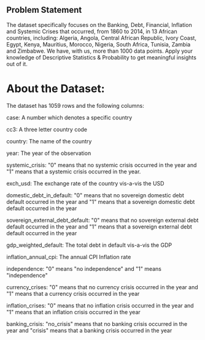 ## Problem Statement

The dataset specifically focuses on the Banking, Debt, Financial, Inflation and Systemic Crises that occurred, from 1860 to 2014, in 13 African countries, including: Algeria, Angola, Central African Republic, Ivory Coast, Egypt, Kenya, Mauritius, Morocco, Nigeria, South Africa, Tunisia, Zambia and Zimbabwe. We have, with us, more than 1000 data points. Apply your knowledge of Descriptive Statistics & Probability to get meaningful insights out of it.

# About the Dataset:

The dataset has 1059 rows and the following columns:

case: A number which denotes a specific country

cc3: A three letter country code

country: The name of the country

year: The year of the observation

systemic_crisis: "0" means that no systemic crisis occurred in the year and "1" means that a systemic crisis occurred in the year.

exch_usd: The exchange rate of the country vis-a-vis the USD

domestic_debt_in_default: "0" means that no sovereign domestic debt default occurred in the year and "1" means that a sovereign domestic debt default occurred in the year

sovereign_external_debt_default: "0" means that no sovereign external debt default occurred in the year and "1" means that a sovereign external debt default occurred in the year

gdp_weighted_default: The total debt in default vis-a-vis the GDP

inflation_annual_cpi: The annual CPI Inflation rate

independence: "0" means "no independence" and "1" means "independence"

currency_crises: "0" means that no currency crisis occurred in the year and "1" means that a currency crisis occurred in the year

inflation_crises: "0" means that no inflation crisis occurred in the year and "1" means that an inflation crisis occurred in the year

banking_crisis: "no_crisis" means that no banking crisis occurred in the year and "crisis" means that a banking crisis occurred in the year
